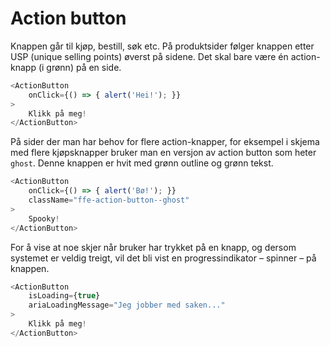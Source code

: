 # Action button

Knappen går til kjøp, bestill, søk etc. På produktsider følger knappen etter USP
(unique selling points) øverst på sidene. Det skal bare være én action-knapp (i
grønn) på en side.

```js
<ActionButton
    onClick={() => { alert('Hei!'); }}
>
    Klikk på meg!
</ActionButton>
```

På sider der man har behov for flere action-knapper, for eksempel i skjema med
flere kjøpsknapper bruker man en versjon av action button som heter `ghost`.
Denne knappen er hvit med grønn outline og grønn tekst.

```js
<ActionButton
    onClick={() => { alert('Bø!'); }}
    className="ffe-action-button--ghost"
>
    Spooky!
</ActionButton>
```

For å vise at noe skjer når bruker har trykket på en knapp, og dersom systemet
er veldig treigt, vil det bli vist en progressindikator – spinner – på knappen.


```js
<ActionButton
    isLoading={true}
    ariaLoadingMessage="Jeg jobber med saken..."
>
    Klikk på meg!
</ActionButton>
```
